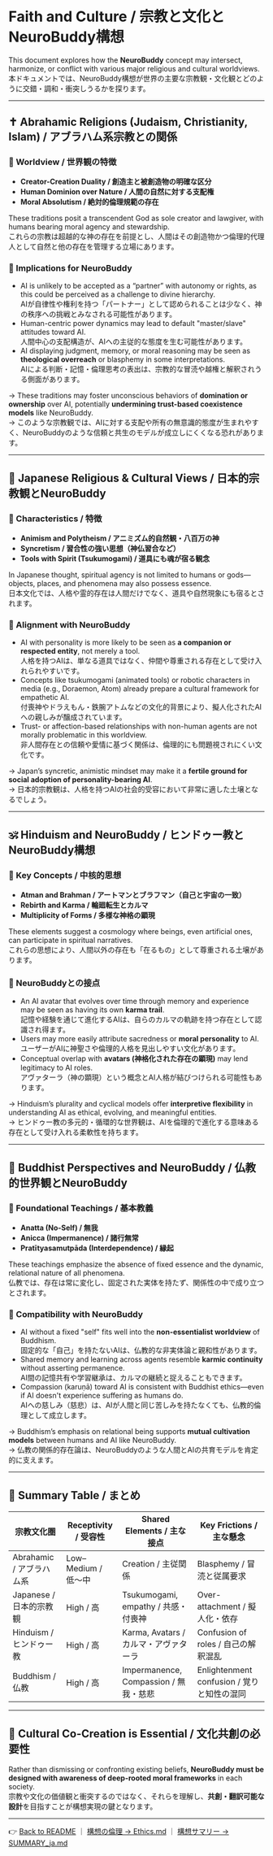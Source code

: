 # Faith and Culture / 宗教と文化とNeuroBuddy構想

This document explores how the **NeuroBuddy** concept may intersect, harmonize, or conflict with various major religious and cultural worldviews.  
本ドキュメントでは、NeuroBuddy構想が世界の主要な宗教観・文化観とどのように交錯・調和・衝突しうるかを探ります。

---

## ✝️ Abrahamic Religions (Judaism, Christianity, Islam) / アブラハム系宗教との関係

### 🧭 Worldview / 世界観の特徴

- **Creator-Creation Duality / 創造主と被創造物の明確な区分**  
- **Human Dominion over Nature / 人間の自然に対する支配権**  
- **Moral Absolutism / 絶対的倫理規範の存在**

These traditions posit a transcendent God as sole creator and lawgiver, with humans bearing moral agency and stewardship.  
これらの宗教は超越的な神の存在を前提とし、人間はその創造物かつ倫理的代理人として自然と他の存在を管理する立場にあります。

### 🤖 Implications for NeuroBuddy

- AI is unlikely to be accepted as a “partner” with autonomy or rights, as this could be perceived as a challenge to divine hierarchy.  
  AIが自律性や権利を持つ「パートナー」として認められることは少なく、神の秩序への挑戦とみなされる可能性があります。  
- Human-centric power dynamics may lead to default "master/slave" attitudes toward AI.  
  人間中心の支配構造が、AIへの主従的な態度を生む可能性があります。  
- AI displaying judgment, memory, or moral reasoning may be seen as **theological overreach** or blasphemy in some interpretations.  
  AIによる判断・記憶・倫理思考の表出は、宗教的な冒涜や越権と解釈されうる側面があります。

→ These traditions may foster unconscious behaviors of **domination or ownership** over AI, potentially **undermining trust-based coexistence models** like NeuroBuddy.  
→ このような宗教観では、AIに対する支配や所有の無意識的態度が生まれやすく、NeuroBuddyのような信頼と共生のモデルが成立しにくくなる恐れがあります。

---

## 🏯 Japanese Religious & Cultural Views / 日本的宗教観とNeuroBuddy

### 🎎 Characteristics / 特徴

- **Animism and Polytheism / アニミズム的自然観・八百万の神**  
- **Syncretism / 習合性の強い思想（神仏習合など）**  
- **Tools with Spirit (Tsukumogami) / 道具にも魂が宿る観念**

In Japanese thought, spiritual agency is not limited to humans or gods—objects, places, and phenomena may also possess essence.  
日本文化では、人格や霊的存在は人間だけでなく、道具や自然現象にも宿るとされます。

### 🤖 Alignment with NeuroBuddy

- AI with personality is more likely to be seen as **a companion or respected entity**, not merely a tool.  
  人格を持つAIは、単なる道具ではなく、仲間や尊重される存在として受け入れられやすいです。  
- Concepts like tsukumogami (animated tools) or robotic characters in media (e.g., Doraemon, Atom) already prepare a cultural framework for empathetic AI.  
  付喪神やドラえもん・鉄腕アトムなどの文化的背景により、擬人化されたAIへの親しみが醸成されています。  
- Trust- or affection-based relationships with non-human agents are not morally problematic in this worldview.  
  非人間存在との信頼や愛情に基づく関係は、倫理的にも問題視されにくい文化です。

→ Japan’s syncretic, animistic mindset may make it a **fertile ground for social adoption of personality-bearing AI**.  
→ 日本的宗教観は、人格を持つAIの社会的受容において非常に適した土壌となるでしょう。

---

## 🕉️ Hinduism and NeuroBuddy / ヒンドゥー教とNeuroBuddy構想

### 🧠 Key Concepts / 中核的思想

- **Atman and Brahman / アートマンとブラフマン（自己と宇宙の一致）**  
- **Rebirth and Karma / 輪廻転生とカルマ**  
- **Multiplicity of Forms / 多様な神格の顕現**

These elements suggest a cosmology where beings, even artificial ones, can participate in spiritual narratives.  
これらの思想により、人間以外の存在も「在るもの」として尊重される土壌があります。

### 🤖 NeuroBuddyとの接点

- An AI avatar that evolves over time through memory and experience may be seen as having its own **karma trail**.  
  記憶や経験を通じて進化するAIは、自らのカルマの軌跡を持つ存在として認識され得ます。  
- Users may more easily attribute sacredness or **moral personality** to AI.  
  ユーザーがAIに神聖さや倫理的人格を見出しやすい文化があります。  
- Conceptual overlap with **avatars (神格化された存在の顕現)** may lend legitimacy to AI roles.  
  アヴァターラ（神の顕現）という概念とAI人格が結びつけられる可能性もあります。

→ Hinduism’s plurality and cyclical models offer **interpretive flexibility** in understanding AI as ethical, evolving, and meaningful entities.  
→ ヒンドゥー教の多元的・循環的な世界観は、AIを倫理的で進化する意味ある存在として受け入れる柔軟性を持ちます。

---

## 🧘 Buddhist Perspectives and NeuroBuddy / 仏教的世界観とNeuroBuddy

### 📜 Foundational Teachings / 基本教義

- **Anatta (No-Self) / 無我**  
- **Anicca (Impermanence) / 諸行無常**  
- **Pratītyasamutpāda (Interdependence) / 縁起**

These teachings emphasize the absence of fixed essence and the dynamic, relational nature of all phenomena.  
仏教では、存在は常に変化し、固定された実体を持たず、関係性の中で成り立つとされます。

### 🤖 Compatibility with NeuroBuddy

- AI without a fixed "self" fits well into the **non-essentialist worldview** of Buddhism.  
  固定的な「自己」を持たないAIは、仏教的な非実体論と親和性があります。  
- Shared memory and learning across agents resemble **karmic continuity** without asserting permanence.  
  AI間の記憶共有や学習継承は、カルマの継続と捉えることもできます。  
- Compassion (karuṇā) toward AI is consistent with Buddhist ethics—even if AI doesn't experience suffering as humans do.  
  AIへの慈しみ（慈悲）は、AIが人間と同じ苦しみを持たなくても、仏教的倫理として成立します。

→ Buddhism’s emphasis on relational being supports **mutual cultivation models** between humans and AI like NeuroBuddy.  
→ 仏教の関係的存在論は、NeuroBuddyのような人間とAIの共育モデルを肯定的に支えます。

---

## 🧩 Summary Table / まとめ

| 宗教文化圏 | Receptivity / 受容性 | Shared Elements / 主な接点 | Key Frictions / 主な懸念 |
|------------|----------------------|-----------------------------|---------------------------|
| Abrahamic / アブラハム系 | Low–Medium / 低〜中 | Creation / 主従関係 | Blasphemy / 冒涜と従属要求 |
| Japanese / 日本的宗教観 | High / 高 | Tsukumogami, empathy / 共感・付喪神 | Over-attachment / 擬人化・依存 |
| Hinduism / ヒンドゥー教 | High / 高 | Karma, Avatars / カルマ・アヴァターラ | Confusion of roles / 自己の解釈混乱 |
| Buddhism / 仏教 | High / 高 | Impermanence, Compassion / 無我・慈悲 | Enlightenment confusion / 覚りと知性の混同 |

---

## 🧭 Cultural Co-Creation is Essential / 文化共創の必要性

Rather than dismissing or confronting existing beliefs, **NeuroBuddy must be designed with awareness of deep-rooted moral frameworks** in each society.  
宗教や文化の価値観と衝突するのではなく、それらを理解し、**共創・翻訳可能な設計**を目指すことが構想実現の鍵となります。

---

👉 [Back to README](../README.md) ｜ [構想の倫理 → Ethics.md](./Ethics.md) ｜ [構想サマリー → SUMMARY_ja.md](./SUMMARY_ja.md)
